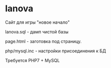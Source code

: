 # lanova
Сайт для игры "новое начало"

lanova.sql - дамп чистой базы

page.html - заготовка под страницу.

php/mysql.inc - настройки присоединения к БД

Требуется PHP7 + MySQL

